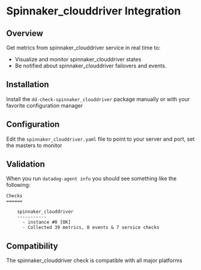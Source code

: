 # Spinnaker_clouddriver Integration

## Overview

Get metrics from spinnaker_clouddriver service in real time to:

* Visualize and monitor spinnaker_clouddriver states
* Be notified about spinnaker_clouddriver failovers and events.

## Installation

Install the `dd-check-spinnaker_clouddriver` package manually or with your favorite configuration manager

## Configuration

Edit the `spinnaker_clouddriver.yaml` file to point to your server and port, set the masters to monitor

## Validation

When you run `datadog-agent info` you should see something like the following:

    Checks
    ======

        spinnaker_clouddriver
        -----------
          - instance #0 [OK]
          - Collected 39 metrics, 0 events & 7 service checks

## Compatibility

The spinnaker_clouddriver check is compatible with all major platforms

